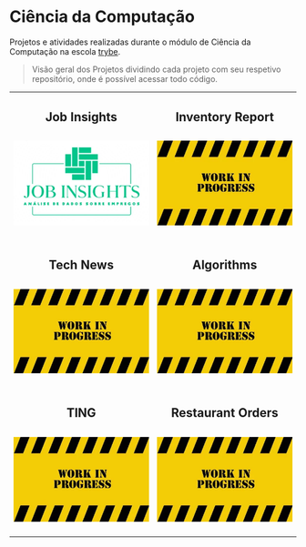 # Ciência da Computação

Projetos e atividades realizadas durante o módulo de Ciência da Computação na escola [trybe](https://www.betrybe.com/).
>Visão geral dos Projetos dividindo cada projeto com seu respetivo repositório, onde é possível acessar todo código.

<table>
  <tr valign="top">
    <td width="50%" align="center">
      <h2>
        Job Insights
      <h2>
      <a href="https://github.com/davidrogger/trybe-project-job-insights">
      <img src="./readme-imgs/01_job_insights.webp">
      </a>
    </td>
    <td width="50%" align="center">
      <h2>
        Inventory Report
      <h2>
      <a href="https://github.com/davidrogger/trybe-project-inventory-report">
      <img src="./readme-imgs/placeholder_400x250.webp">
      </a>
    </td>
  </tr>

  <tr valign="top">
    <td width="50%" align="center">
      <h2>
        Tech News
      <h2>
      <a href="https://github.com/davidrogger/trybe-project-tech-news">
      <img src="./readme-imgs/placeholder_400x250.webp">
      </a>
    </td>
    <td width="50%" align="center">
      <h2>
        Algorithms
      <h2>
      <a href="https://github.com/davidrogger/trybe-project-algorithms">
      <img src="./readme-imgs/placeholder_400x250.webp">
      </a>
    </td>
  </tr>

  <tr valign="top">
    <td width="50%" align="center">
      <h2>
        TING
      <h2>
      <a href="https://github.com/davidrogger/trybe-project-ting">
      <img src="./readme-imgs/placeholder_400x250.webp">
      </a>
    </td>
    <td width="50%" align="center">
      <h2>
        Restaurant Orders
      <h2>
      <a href="https://github.com/davidrogger/trybe-project-restaurant-orders">
      <img src="./readme-imgs/placeholder_400x250.webp">
      </a>
    </td>
  </tr>

</table>
